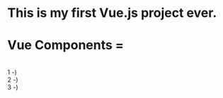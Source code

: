 # This is my first Vue.js project ever. 

# Vue Components =
 <br/>
1 -) <template>Html Code</template>
 <br/>
2 -) <script>JavaScript Code</script>
 <br/>
3 -) <style>Css Code</style>